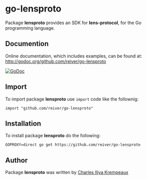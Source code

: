 # go-lensproto

Package **lensproto** provides an SDK for **lens-protocol**, for the Go programming language.

## Documention

Online documentation, which includes examples, can be found at: http://godoc.org/github.com/reiver/go-lensproto

[![GoDoc](https://godoc.org/github.com/reiver/go-lensproto?status.svg)](https://godoc.org/github.com/reiver/go-lensproto)

## Import

To import package **lensproto** use `import` code like the follownig:
```
import "github.com/reiver/go-lensproto"
```

## Installation

To install package **lensproto** do the following:
```
GOPROXY=direct go get https://github.com/reiver/go-lensproto
```

## Author

Package **lensproto** was written by [Charles Iliya Krempeaux](http://reiver.link)
